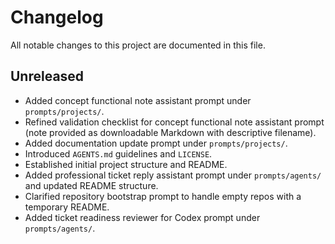# Changelog

All notable changes to this project are documented in this file.

## Unreleased
- Added concept functional note assistant prompt under `prompts/projects/`.
- Refined validation checklist for concept functional note assistant prompt (note provided as downloadable Markdown with descriptive filename).
- Added documentation update prompt under `prompts/projects/`.
- Introduced `AGENTS.md` guidelines and `LICENSE`.
- Established initial project structure and README.
- Added professional ticket reply assistant prompt under `prompts/agents/` and updated README structure.
- Clarified repository bootstrap prompt to handle empty repos with a temporary README.
- Added ticket readiness reviewer for Codex prompt under `prompts/agents/`.
